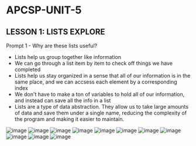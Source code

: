 # APCSP-UNIT-5



**LESSON 1: LISTS EXPLORE**
--------------------------------------------------------------------------
Prompt 1 - Why are these lists useful?

- Lists help us group together like information
- We can go through a list item by item to check off things we have completed
- Lists help us stay organized in a sense that all of our information is in the same place, and we can accsess each element by a corresponding index
- We don't have to make a ton of variables to hold all of our information, and instead can save all the info in a list
- Lists are a type of data abstraction. They allow us to take large amounts of data and save them under a single name, reducing the complexity of the program and making it easier to maintain. 


![image](https://user-images.githubusercontent.com/75226884/147500877-bc0b0f2d-f0b6-48b1-9432-3726bdaeee52.png)
![image](https://user-images.githubusercontent.com/75226884/147500894-f1e9d660-bb64-4eee-8403-f7d091bbfa44.png)
![image](https://user-images.githubusercontent.com/75226884/147500913-16a82434-4081-4a53-acd3-5dd1406691ca.png)
![image](https://user-images.githubusercontent.com/75226884/147500931-6d472e4b-ddb7-443a-a34e-ad2ef25864a0.png)
![image](https://user-images.githubusercontent.com/75226884/147500947-7a70f779-e8c8-4d1a-9ea5-7dddf944cf5e.png)
![image](https://user-images.githubusercontent.com/75226884/147501063-2283946c-db30-4d23-aac0-0f79c0dae3fe.png)
![image](https://user-images.githubusercontent.com/75226884/147501186-99b19106-2b27-445d-b46f-2ae73d842a35.png)
![image](https://user-images.githubusercontent.com/75226884/147501200-0a3ea0eb-8ebb-4972-9eb0-99a96ba4cd89.png)
![image](https://user-images.githubusercontent.com/75226884/147501244-4528a557-528e-4044-8db5-611b72f1698c.png)
![image](https://user-images.githubusercontent.com/75226884/147501317-f2298a44-6712-4464-8fad-b60d41c1cf00.png)
![image](https://user-images.githubusercontent.com/75226884/147501326-b20e1e43-5dca-4141-ba56-e88606254ee3.png)

